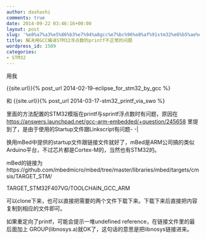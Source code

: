 ```yaml
---
author: dashashi
comments: true
date: 2014-09-22 03:46:16+00:00
layout: post
slug: '%e8%a7%a3%e5%86%b3%e7%94%a8gcc%e7%bc%96%e8%af%91stm32%e6%b5%ae%e7%82%b9%e6%95%b0%e7%9a%84printf%e4%b8%8d%e6%ad%a3%e5%b8%b8%e7%9a%84%e9%97%ae%e9%a2%98'
title: 解决用GCC编译STM32浮点数的printf不正常的问题
wordpress_id: 1509
categories:
- STM32
---
```


用我

{{site.url}}{% post_url 2014-02-19-eclipse_for_stm32_by_gcc %}

和
{{site.url}}{% post_url 2014-03-17-stm32_printf_via_swo %}

里面的方法配置的STM32模版在printf与sprintf浮点数时有问题，原因在<!-- more -->https://answers.launchpad.net/gcc-arm-embedded/+question/245658 里提到了，是由于使用的Startup文件跟Linkscript有问题- -|

换用mBed中提供的startup文件跟链接文件就好了，mBed是ARM公司搞的类似Arduino平台，不过芯片都是Cortex-M的，当然也有STM32的。

mBed的链接为https://github.com/mbedmicro/mbed/tree/master/libraries/mbed/targets/cmsis/TARGET_STM/

TARGET_STM32F407VG/TOOLCHAIN_GCC_ARM

可以clone下来，也可以直接把需要的两个文件下载下来。下载下来后直接把内容复制到相应的文件即可。

如果重定向了printf，可能会提示一堆undefined reference，在链接文件里的最后面加上 GROUP(libnosys.a)就OK了，这句话的意思是把libnosys链接进来。
